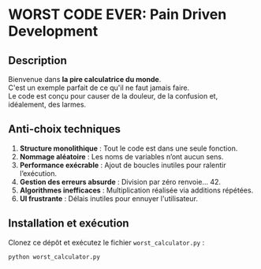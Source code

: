 # WORST CODE EVER: Pain Driven Development

## Description
Bienvenue dans **la pire calculatrice du monde**.  
C'est un exemple parfait de ce qu'il ne faut jamais faire.  
Le code est conçu pour causer de la douleur, de la confusion et, idéalement, des larmes.

## Anti-choix techniques
1. **Structure monolithique** : Tout le code est dans une seule fonction.
2. **Nommage aléatoire** : Les noms de variables n’ont aucun sens.
3. **Performance exécrable** : Ajout de boucles inutiles pour ralentir l’exécution.
4. **Gestion des erreurs absurde** : Division par zéro renvoie... 42.
5. **Algorithmes inefficaces** : Multiplication réalisée via additions répétées.
6. **UI frustrante** : Délais inutiles pour ennuyer l'utilisateur.

## Installation et exécution
Clonez ce dépôt et exécutez le fichier `worst_calculator.py` :

```bash
python worst_calculator.py
